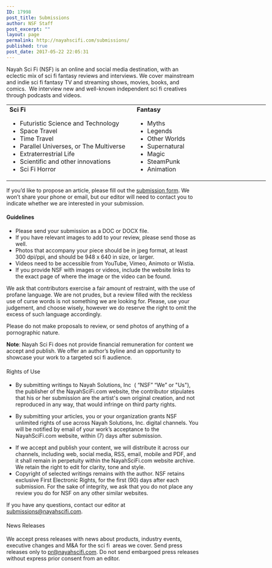 ```yaml
---
ID: 17998
post_title: Submissions
author: NSF Staff
post_excerpt: ""
layout: page
permalink: http://nayahscifi.com/submissions/
published: true
post_date: 2017-05-22 22:05:31
---
```

Nayah Sci Fi (NSF) is an online and social media destination, with an eclectic mix of sci fi fantasy reviews and interviews. We cover mainstream and indie sci fi fantasy TV and streaming shows, movies, books, and comics.  We interview new and well-known independent sci fi creatives through podcasts and videos.
<table style="width: 679px;">
<tbody>
<tr>
<td style="width: 336px;"><b>Sci Fi</b>
<ul>
 	<li><span style="font-weight: 400;">Futuristic Science and Technology</span></li>
 	<li><span style="font-weight: 400;">Space Travel </span></li>
 	<li><span style="font-weight: 400;">Time Travel </span></li>
 	<li><span style="font-weight: 400;">Parallel Universes, or The Multiverse</span></li>
 	<li><span style="font-weight: 400;">Extraterrestrial Life </span></li>
 	<li><span style="font-weight: 400;">Scientific and other innovations </span></li>
 	<li><span style="font-weight: 400;">Sci Fi Horror</span></li>
</ul>
</td>
<td style="width: 351px;"><b>Fantasy</b>
<ul>
 	<li><span style="font-weight: 400;">Myths</span></li>
 	<li><span style="font-weight: 400;">Legends</span></li>
 	<li><span style="font-weight: 400;">Other Worlds </span></li>
 	<li><span style="font-weight: 400;">Supernatural</span></li>
 	<li><span style="font-weight: 400;">Magic</span></li>
 	<li><span style="font-weight: 400;">SteamPunk</span></li>
 	<li><span style="font-weight: 400;">Animation</span></li>
</ul>
</td>
</tr>
</tbody>
</table>
<span style="font-weight: 400;">If you’d like to propose an article, please fill out the <a href="https://docs.google.com/forms/d/e/1FAIpQLSfyWM7Ig6rSVPCz3yC6Nk4bb7F3o67kAzFNdSkjNjyX8WFEPw/viewform?c=0&amp;w=1">submission form</a></span><span style="font-weight: 400;">. We won’t share your phone or email, but our editor will need to contact you to indicate whether we are interested in your submission. </span>
<h4>Guidelines</h4>
<ul>
 	<li style="font-weight: 400;"><span style="font-weight: 400;">Please send your submission as a DOC or DOCX file. </span></li>
 	<li style="font-weight: 400;"><span style="font-weight: 400;">If you have relevant images to add to your review, please send those as well.</span></li>
 	<li style="font-weight: 400;"><span style="font-weight: 400;">Photos that </span><span style="font-weight: 400;">accompany your piece </span><span style="font-weight: 400;">should be in jpeg format, at least 300 dpi/ppi, and should be 948 x 640 in size, or larger. </span></li>
 	<li style="font-weight: 400;"><span style="font-weight: 400;">Videos need to be accessible from YouTube, Vimeo, Animoto or Wistia. </span></li>
 	<li style="font-weight: 400;"><span style="font-weight: 400;">If you provide NSF with images or videos, include the website links to the exact page of where the image or the video can be found.</span></li>
</ul>
<span style="font-weight: 400;">We ask that contributors exercise a fair amount of restraint, with the use of profane language. We are not prudes, but a review filled with the reckless use of curse words is not something we are looking for. Please, use your judgement, and choose wisely, however we do reserve the right to omit the excess of such language accordingly. </span>

Please do not make proposals to review, or send photos of anything of a pornographic nature.

<b>Note</b><span style="font-weight: 400;">: Nayah Sci Fi does not provide financial remuneration for content we accept and publish. We offer an author’s byline and an opportunity to showcase your work to a targeted sci fi audience.</span>
<h4><span style="font-weight: 400;">Rights of Use</span></h4>
<ul>
 	<li style="font-weight: 400;"><span style="font-weight: 400;">By submitting writings </span><span style="font-weight: 400;">to Nayah Solutions, Inc  ( “NSF” “We” or "Us")</span><span style="font-weight: 400;">, </span><span style="font-weight: 400;">the publisher of the NayahSciFi.com website, </span><span style="font-weight: 400;">the contributor stipulates that his or her submission are the artist's own original creation, and not reproduced in any way, that would infringe on third party rights.</span></li>
</ul>
<ul>
 	<li style="font-weight: 400;"><span style="font-weight: 400;">By submitting your articles, you or your organization grants NSF unlimited rights of use across Nayah Solutions, Inc. digital channels. </span><span style="font-weight: 400;">You will be notified by email of your work’s acceptance to the NayahSciFi.com website, within (7) days after submission.</span></li>
</ul>
<ul>
 	<li style="font-weight: 400;"><span style="font-weight: 400;">If we accept and publish your content, we will distribute it across our channels, including web, social media, RSS, email, mobile and PDF, </span><span style="font-weight: 400;">and it shall remain in perpetuity within the NayahSciFi.com website archive.</span><span style="font-weight: 400;"> We retain the right to edit for clarity, tone and style.</span></li>
 	<li style="font-weight: 400;"><span style="font-weight: 400;">Copyright of selected writings remains with the author. NSF retains exclusive First Electronic Rights, for the first (90) days after each submission. For the sake of integrity, we ask that you do not place any review you do for NSF on any other similar websites. </span></li>
</ul>
<span style="font-weight: 400;">If you have any questions, contact our editor at </span><a href="mailto:submissions@nayahscifi.com"><span style="font-weight: 400;">submissions@nayahscifi.com</span></a><span style="font-weight: 400;">.</span>
<h4><span style="font-weight: 400;">News Releases</span></h4>
<span style="font-weight: 400;">We accept press releases with news about products, industry events, executive changes and M&amp;A for the sci fi  areas we cover. Send press releases only to </span><a href="mailto:pr@nayahscifi.com"><span style="font-weight: 400;">pr@nayahscifi.com</span></a><span style="font-weight: 400;">. Do not send embargoed press releases without express prior consent from an editor.</span>

&nbsp;

&nbsp;